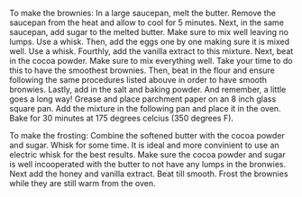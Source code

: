 To make the brownies: 
In a large saucepan, melt the butter. 
Remove the saucepan from the heat and allow to cool for 5 minutes. 
Next, in the same saucepan, add sugar to the melted butter. Make sure to mix well leaving no lumps. Use a whisk. 
Then, add the eggs one by one making sure it is mixed well. Use a whisk. 
Fourthly, add the vanilla extract to this mixture. 
Next, beat in the cocoa powder. Make sure to mix everything well. Take your time to do this to have the smoothest brownies. 
Then, beat in the flour and ensure following the same procedures listed abouve in order to have smooth bronwies. 
Lastly, add in the salt and baking powder. And remember, a little goes a long way!
Grease and place parchment paper on an 8 inch glass square pan. 
Add the mixture in the following pan and place it in the oven. 
Bake for 30 minutes at 175 degrees celcius (350 degrees F). 

To make the frosting:
Combine the softened butter with the cocoa powder and sugar. Whisk for some time. It is ideal and more convinient to use an electric whisk for the best results. Make sure the cocoa powder and sugar is well incooperated with the butter to not have any lumps in the bronwies. 
Next add the honey and vanilla extract. 
Beat till smooth. 
Frost the brownies while they are still warm from the oven. 